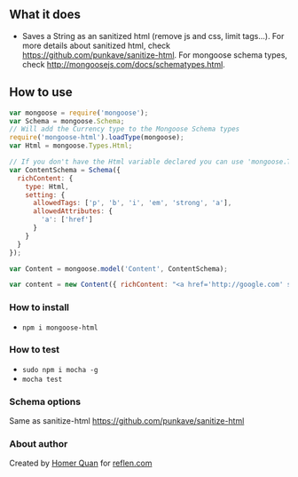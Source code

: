 ## What it does

* Saves a String as an sanitized html (remove js and css, limit tags...). For more details about sanitized html, check https://github.com/punkave/sanitize-html. For mongoose schema types, check http://mongoosejs.com/docs/schematypes.html.

## How to use

```JavaScript
var mongoose = require('mongoose');
var Schema = mongoose.Schema;
// Will add the Currency type to the Mongoose Schema types
require('mongoose-html').loadType(mongoose);
var Html = mongoose.Types.Html;

// If you don't have the Html variable declared you can use 'mongoose.Types.Html'
var ContentSchema = Schema({
  richContent: {
    type: Html,
    setting: {
      allowedTags: ['p', 'b', 'i', 'em', 'strong', 'a'],
      allowedAttributes: {
        'a': ['href']
      }
    }
  }
});

var Content = mongoose.model('Content', ContentSchema);

var content = new Content({ richContent: "<a href='http://google.com' style='display:block'>google</a>" });

```
### How to install
 * `npm i mongoose-html`
 
### How to test
 * `sudo npm i mocha -g`
 * `mocha test`

### Schema options
Same as sanitize-html https://github.com/punkave/sanitize-html


### About author
Created by [Homer Quan](http://homerquan.com) for [reflen.com](http://www.reflen.com)

